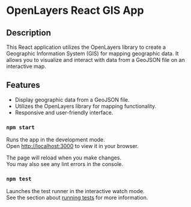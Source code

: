 # OpenLayers React GIS App

## Description

This React application utilizes the OpenLayers library to create a Geographic Information System (GIS) for mapping geographic data. It allows you to visualize and interact with data from a GeoJSON file on an interactive map.

## Features

- Display geographic data from a GeoJSON file.
- Utilizes the OpenLayers library for mapping functionality.
- Responsive and user-friendly interface.

### `npm start`

Runs the app in the development mode.\
Open [http://localhost:3000](http://localhost:3000) to view it in your browser.

The page will reload when you make changes.\
You may also see any lint errors in the console.

### `npm test`

Launches the test runner in the interactive watch mode.\
See the section about [running tests](https://facebook.github.io/create-react-app/docs/running-tests) for more information.